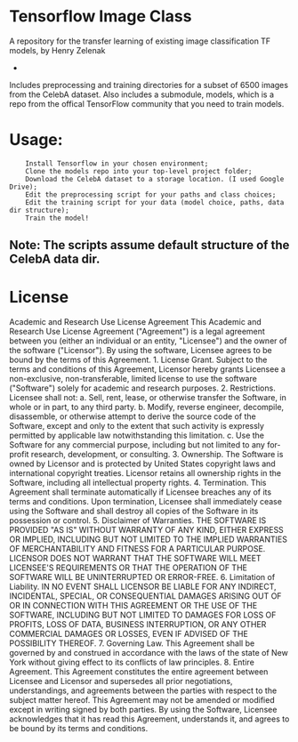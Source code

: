 # Tensorflow Image Class
 A repository for the transfer learning of existing image classification TF models, by Henry Zelenak

 -
 Includes preprocessing and training directories for a subset of 6500 images from the CelebA dataset.
 Also includes a submodule, models, which is a repo from the offical TensorFlow community that you need to train models.
 
# Usage: 
        Install Tensorflow in your chosen environment;
        Clone the models repo into your top-level project folder;
        Download the CelebA dataset to a storage location. (I used Google Drive);
        Edit the preprocessing script for your paths and class choices;
        Edit the training script for your data (model choice, paths, data dir structure);
        Train the model!

Note: The scripts assume default structure of the CelebA data dir.
------------------------------------------------------------------------------------

# License
Academic and Research Use License Agreement
This Academic and Research Use License Agreement ("Agreement") is a legal agreement between you (either an individual or an entity, 
"Licensee") and the owner of the software ("Licensor"). By using the software, Licensee agrees to be bound by the terms of this Agreement.
	1. License Grant. Subject to the terms and conditions of this Agreement, Licensor hereby grants Licensee a non-exclusive, 
	non-transferable, limited license to use the software ("Software") solely for academic and research purposes.
	2. Restrictions. Licensee shall not:
		a. Sell, rent, lease, or otherwise transfer the Software, in whole or in part, to any third party.
		b. Modify, reverse engineer, decompile, disassemble, or otherwise attempt to derive the source code of the Software, 
		except and only to the extent that such activity is expressly permitted by applicable law notwithstanding this limitation.
		c. Use the Software for any commercial purpose, including but not limited to any for-profit research, development, or consulting.
	3. Ownership. The Software is owned by Licensor and is protected by United States copyright laws and international copyright treaties. 
	Licensor retains all ownership rights in the Software, including all intellectual property rights.
	4. Termination. This Agreement shall terminate automatically if Licensee breaches any of its terms and conditions. Upon termination, 
	Licensee shall immediately cease using the Software and shall destroy all copies of the Software in its possession or control.
	5. Disclaimer of Warranties. THE SOFTWARE IS PROVIDED "AS IS" WITHOUT WARRANTY OF ANY KIND, EITHER EXPRESS OR IMPLIED, INCLUDING BUT NOT 
	LIMITED TO THE IMPLIED WARRANTIES OF MERCHANTABILITY AND FITNESS FOR A PARTICULAR PURPOSE. LICENSOR DOES NOT WARRANT THAT THE SOFTWARE 
	WILL MEET LICENSEE'S REQUIREMENTS OR THAT THE OPERATION OF THE SOFTWARE WILL BE UNINTERRUPTED OR ERROR-FREE.
	6. Limitation of Liability. IN NO EVENT SHALL LICENSOR BE LIABLE FOR ANY INDIRECT, INCIDENTAL, SPECIAL, OR CONSEQUENTIAL DAMAGES ARISING 
	OUT OF OR IN CONNECTION WITH THIS AGREEMENT OR THE USE OF THE SOFTWARE, INCLUDING BUT NOT LIMITED TO DAMAGES FOR LOSS OF PROFITS, LOSS 
	OF DATA, BUSINESS INTERRUPTION, OR ANY OTHER COMMERCIAL DAMAGES OR LOSSES, EVEN IF ADVISED OF THE POSSIBILITY THEREOF.
	7. Governing Law. This Agreement shall be governed by and construed in accordance with the laws of the state of New York without 
	giving effect to its conflicts of law principles.
	8. Entire Agreement. This Agreement constitutes the entire agreement between Licensee and Licensor and supersedes all prior negotiations, 
	understandings, and agreements between the parties with respect to the subject matter hereof. This Agreement may not be amended or modified except in writing signed by both parties.
By using the Software, Licensee acknowledges that it has read this Agreement, understands it, and agrees to be bound by its terms and conditions.
